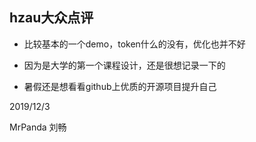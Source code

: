 
## hzau大众点评
- 比较基本的一个demo，token什么的没有，优化也并不好

- 因为是大学的第一个课程设计，还是很想记录一下的

- 暑假还是想看看github上优质的开源项目提升自己


2019/12/3

MrPanda 刘畅
